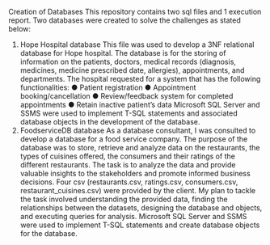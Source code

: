 Creation of Databases
This repository contains two sql files and 1 execution report.
Two databases were created to solve the challenges as stated below:
1. Hope Hospital database
This file was used to develop a 3NF relational database for Hope hospital. The database is for the storing of information on the patients, doctors, medical records (diagnosis, medicines, medicine prescribed date, allergies), appointments, and departments. The hospital requested for a system that has the following functionalities:
●	Patient registration
●	Appointment booking/cancellation
●	Review/feedback system for completed appointments
●	Retain inactive patient’s data
Microsoft SQL Server and SSMS were used to implement T-SQL statements and associated database objects in the development of the database.
2. FoodserviceDB database
As a database consultant, I was consulted to develop a database for a food service company. The purpose of the database was to store, retrieve and analyze data on the restaurants, the types of cuisines offered, the consumers and their ratings of the different restaurants. The task is to analyze the data and provide valuable insights to the stakeholders and promote informed business decisions. Four csv (restaurants.csv, ratings.csv, consumers.csv, restaurant_cuisines.csv) were provided by the client. My plan to tackle the task involved understanding the provided data, finding the relationships between the datasets, designing the database and objects, and executing queries for analysis.
Microsoft SQL Server and SSMS were used to implement T-SQL statements and create database objects for the database.
